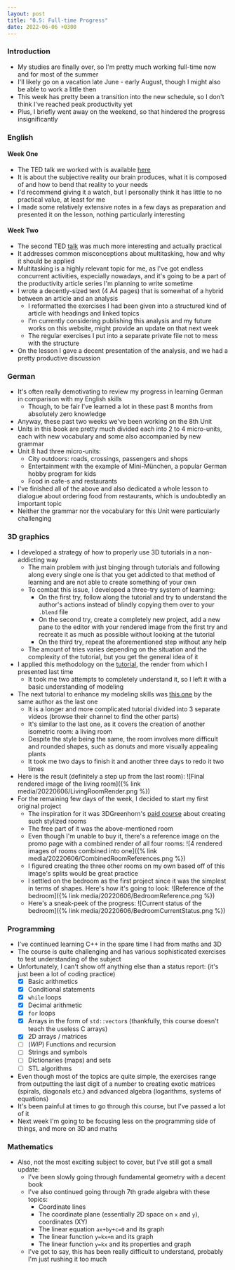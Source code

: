 ```yaml
---
layout: post
title: "0.5: Full-time Progress"
date: 2022-06-06 +0300
---
```


### Introduction

- My studies are finally over, so I'm pretty much working full-time now and for most of the summer
- I'll likely go on a vacation late June - early August, though I might also be able to work a little then
- This week has pretty been a transition into the new schedule, so I don't think I've reached peak productivity yet
- Plus, I briefly went away on the weekend, so that hindered the progress insignificantly

### English

#### Week One

- The TED talk we worked with is available [here](https://www.ted.com/talks/isaac_lidsky_what_reality_are_you_creating_for_yourself)
- It is about the subjective reality our brain produces, what it is composed of and how to bend that reality to your needs
- I'd recommend giving it a watch, but I personally think it has little to no practical value, at least for me
- I made some relatively extensive notes in a few days as preparation and presented it on the lesson, nothing
  particularly interesting

#### Week Two

- The second TED [talk](https://www.ted.com/talks/tim_harford_a_powerful_way_to_unleash_your_natural_creativity/)
  was much more interesting and actually practical
- It addresses common misconceptions about multitasking, how and why it should be applied
- Multitasking is a highly relevant topic for me, as I've got endless concurrent activities, especially nowadays, and
 it's going to be a part of the productivity article series I'm planning to write sometime
- I wrote a decently-sized text (4 A4 pages) that is somewhat of a hybrid between an article and an analysis
  - I reformatted the exercises I had been given into a structured kind of article with headings and linked topics
  - I'm currently considering publishing this analysis and my future works on this website, might provide an update on
    that next week
  - The regular exercises I put into a separate private file not to mess with the structure
- On the lesson I gave a decent presentation of the analysis, and we had a pretty productive discussion

### German

- It's often really demotivating to review my progress in learning German in comparison with my English skills
  - Though, to be fair I've learned a lot in these past 8 months from absolutely zero knowledge
- Anyway, these past two weeks we've been working on the 8th Unit
- Units in this book are pretty much divided each into 2 to 4 micro-units, each with new vocabulary and some also
  accompanied by new grammar
- Unit 8 had three micro-units:
  - City outdoors: roads, crossings, passengers and shops
  - Entertainment with the example of Mini-München, a popular German hobby program for kids
  - Food in cafe-s and restaurants
- I've finished all of the above and also dedicated a whole lesson to dialogue about ordering food from restaurants,
  which is undoubtedly an important topic
- Neither the grammar nor the vocabulary for this Unit were particularly challenging

### 3D graphics

- I developed a strategy of how to properly use 3D tutorials in a non-addicting way
  - The main problem with just binging through tutorials and following along every single one is that you get addicted
    to that method of learning and are not able to create something of your own
  - To combat this issue, I developed a three-try system of learning:
    - On the first try, follow along the tutorial and try to understand the author's actions instead of blindly copying
      them over to your `.blend` file
    - On the second try, create a completely new project, add a new pane to the editor with your rendered image from the
      first try and recreate it as much as possible without looking at the tutorial
    - On the third try, repeat the aforementioned step without any help
  - The amount of tries varies depending on the situation and the complexity of the tutorial, but you get the general
    idea of it
- I applied this methodology on the [tutorial](https://www.youtube.com/watch?v=yCHT23A6aJA), the render from which I
  presented last time
  - It took me two attempts to completely understand it, so I left it with a basic understanding of modeling
- The next tutorial to enhance my modeling skills was [this one](https://www.youtube.com/watch?v=dEGJeVnWZAA) by the
  same author as the last one
  - It is a longer and more complicated tutorial divided into 3 separate videos (browse their channel to find the other
    parts)
  - It's similar to the last one, as it covers the creation of another isometric room: a living room
  - Despite the style being the same, the room involves more difficult and rounded shapes, such as donuts and more
    visually appealing plants
  - It took me two days to finish it and another three days to redo it two times
- Here is the result (definitely a step up from the last room):
![Final rendered image of the living room]({% link media/20220606/LivingRoomRender.png %})
- For the remaining few days of the week, I decided to start my first original project
  - The inspiration for it was 3DGreenhorn's [paid course](https://3dgreenhorn.gumroad.com/l/stylizedrooms) about
    creating such stylized rooms
  - The free part of it was the above-mentioned room
  - Even though I'm unable to buy it, there's a reference image on the promo page with a combined render of all four
    rooms:
![4 rendered images of rooms combined into one]({% link media/20220606/CombinedRoomReferences.png %})
  - I figured creating the three other rooms on my own based off of this image's splits would be great practice
  - I settled on the bedroom as the first project since it was the simplest in terms of shapes. Here's how it's going to
    look:
![Reference of the bedroom]({% link media/20220606/BedroomReference.png %})
  - Here's a sneak-peek of the progress:
![Current status of the bedroom]({% link media/20220606/BedroomCurrentStatus.png %})

### Programming

- I've continued learning C++ in the spare time I had from maths and 3D
- The course is quite challenging and has various sophisticated exercises to test understanding of the subject
- Unfortunately, I can't show off anything else than a status report: (it's just been a lot of coding practice)
  - [x] Basic arithmetics
  - [x] Conditional statements
  - [x] `while` loops
  - [x] Decimal arithmetic
  - [x] `for` loops
  - [x] Arrays in the form of `std::vector`s (thankfully, this course doesn't teach the useless C arrays)
  - [x] 2D arrays / matrices
  - [ ] (_WIP_) Functions and recursion
  - [ ] Strings and symbols
  - [ ] Dictionaries (maps) and sets
  - [ ] STL algorithms
- Even though most of the topics are quite simple, the exercises range from outputting the last digit of a number to
  creating exotic matrices (spirals, diagonals etc.) and advanced algebra (logarithms, systems of equations)
- It's been painful at times to go through this course, but I've passed a lot of it
- Next week I'm going to be focusing less on the programming side of things, and more on 3D and maths

### Mathematics

- Also, not the most exciting subject to cover, but I've still got a small update:
  - I've been slowly going through fundamental geometry with a decent book
  - I've also continued going through 7th grade algebra with these topics:
    - Coordinate lines
    - The coordinate plane (essentially 2D space on `x` and `y`), coordinates (XY)
    - The linear equation `ax+by+c=0` and its graph
    - The linear function `y=kx+m` and its graph
    - The linear function `y=kx` and its properties and graph
  - I've got to say, this has been really difficult to understand, probably I'm just rushing it too much
